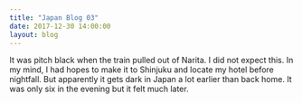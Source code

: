 ```yaml
---
title: "Japan Blog 03"
date: 2017-12-30 14:00:00
layout: blog
---
```


It was pitch black when the train pulled out of Narita. I did not expect this. In my mind, I had hopes to make it to Shinjuku and locate my hotel before nightfall. But apparently it gets dark in Japan a lot earlier than back home. It was only six in the evening but it felt much later.